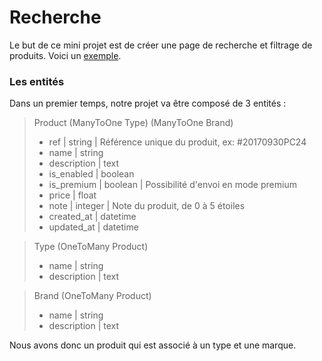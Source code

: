 # Recherche

Le but de ce mini projet est de créer une page de recherche et filtrage de produits.
Voici un [exemple](https://www.amazon.fr/s/ref=sr_nr_n_1?fst=asa%3Aoff&rh=n%3A6359781031%2Ck%3Apates&keywords=pates&ie=UTF8&qid=1506586095&rnid=1703605031).

### Les entités 

Dans un premier temps, notre projet va être composé de 3 entités :

> Product (ManyToOne Type) (ManyToOne Brand)
> - ref         | string | Référence unique du produit, ex: #20170930PC24
> - name        | string
> - description | text
> - is_enabled  | boolean
> - is_premium  | boolean | Possibilité d'envoi en mode premium
> - price       | float 
> - note        | integer | Note du produit, de 0 à 5 étoiles
> - created_at  | datetime
> - updated_at  | datetime

> Type (OneToMany Product)
> - name | string
> - description | text

> Brand (OneToMany Product)
> - name | string
> - description | text

Nous avons donc un produit qui est associé à un type et une marque.
